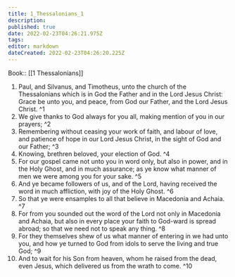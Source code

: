 ```yaml
---
title: 1_Thessalonians_1
description: 
published: true
date: 2022-02-23T04:26:21.975Z
tags: 
editor: markdown
dateCreated: 2022-02-23T04:26:20.225Z
---
```


 Book:: [[1 Thessalonians]]
 1. Paul, and Silvanus, and Timotheus, unto the church of the Thessalonians which is in God the Father and in the Lord Jesus Christ: Grace be unto you, and peace, from God our Father, and the Lord Jesus Christ. ^1
 2. We give thanks to God always for you all, making mention of you in our prayers; ^2
 3. Remembering without ceasing your work of faith, and labour of love, and patience of hope in our Lord Jesus Christ, in the sight of God and our Father; ^3
 4. Knowing, brethren beloved, your election of God. ^4
 5. For our gospel came not unto you in word only, but also in power, and in the Holy Ghost, and in much assurance; as ye know what manner of men we were among you for your sake. ^5
 6. And ye became followers of us, and of the Lord, having received the word in much affliction, with joy of the Holy Ghost. ^6
 7. So that ye were ensamples to all that believe in Macedonia and Achaia. ^7
 8. For from you sounded out the word of the Lord not only in Macedonia and Achaia, but also in every place your faith to God-ward is spread abroad; so that we need not to speak any thing. ^8
 9. For they themselves shew of us what manner of entering in we had unto you, and how ye turned to God from idols to serve the living and true God; ^9
 10. And to wait for his Son from heaven, whom he raised from the dead, even Jesus, which delivered us from the wrath to come. ^10
